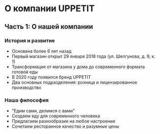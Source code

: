 # О компании UPPETIT

## Часть 1: О нашей компании

### История и развитие
- Основана более 6 лет назад
- Первый магазин открыт 29 января 2018 года (ул. Шелгунова, д. 9, к. 1)
- Трансформация от магазина у дома до современного формата готовой еды
- В 2020 году появился бренд UPPETIT
- Два основных подразделения: розница и лицензированное производство

### Наша философия
- "Едим сами, делимся с вами"
- Создаем еду для современного человека
- Предлагаем разнообразие на любое настроение
- Сочетаем ресторанное качество и разумные цены
